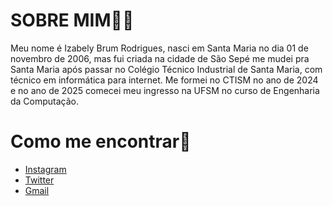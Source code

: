 # **SOBRE MIM**🙋‍♀️

 Meu nome é Izabely Brum Rodrigues, nasci em Santa Maria no dia 01 de novembro de 2006, mas fui criada na cidade de São Sepé
 me mudei pra Santa Maria após passar no Colégio Técnico Industrial de Santa Maria, com técnico em informática para internet.
 Me formei no CTISM no ano de 2024 e no ano de 2025 comecei meu ingresso na UFSM no curso de Engenharia da Computação.

# Como me encontrar🤳

 * [Instagram](https://www.instagram.com/izabrumr/)
 * [Twitter](https://twitter.com/IzaBrumR)
 * [Gmail](izabrumrodrigues@gmail.com)

